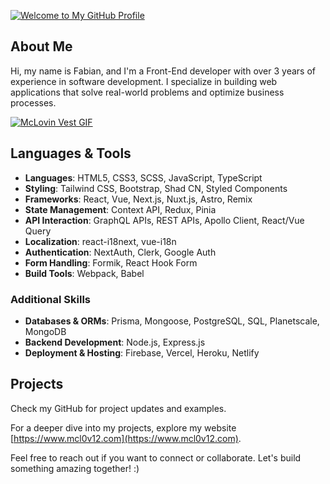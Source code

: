 [![Welcome to My GitHub Profile](https://cdn.shopify.com/s/files/1/0879/8086/7880/files/portfolio-banner.png?v=1723016446)](https://www.mcl0v12.com)

## About Me

Hi, my name is Fabian, and I'm a Front-End developer with over 3 years of experience in software development. I specialize in building web applications that solve real-world problems and optimize business processes. 

[![McLovin Vest GIF](https://cdn.shopify.com/s/files/1/0879/8086/7880/files/mclovin-vest.gif?v=1722941473)]([https://www.example.com](https://www.mcl0v12.com))

## Languages & Tools

- **Languages**: HTML5, CSS3, SCSS, JavaScript, TypeScript
- **Styling**: Tailwind CSS, Bootstrap, Shad CN, Styled Components
- **Frameworks**: React, Vue, Next.js, Nuxt.js, Astro, Remix
- **State Management**: Context API, Redux, Pinia
- **API Interaction**: GraphQL APIs, REST APIs, Apollo Client, React/Vue Query
- **Localization**: react-i18next, vue-i18n
- **Authentication**: NextAuth, Clerk, Google Auth
- **Form Handling**: Formik, React Hook Form
- **Build Tools**: Webpack, Babel

### Additional Skills

- **Databases & ORMs**: Prisma, Mongoose, PostgreSQL, SQL, Planetscale, MongoDB
- **Backend Development**: Node.js, Express.js
- **Deployment & Hosting**: Firebase, Vercel, Heroku, Netlify

## Projects

Check my GitHub for project updates and examples.

For a deeper dive into my projects, explore my website [https://www.mcl0v12.com](https://www.mcl0v12.com).

Feel free to reach out if you want to connect or collaborate. Let's build something amazing together! :)

